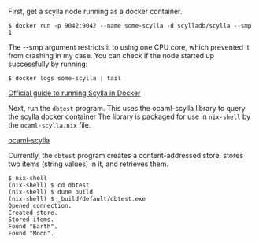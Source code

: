 First, get a scylla node running as a docker container.

```
$ docker run -p 9042:9042 --name some-scylla -d scylladb/scylla --smp 1
```

The --smp argument restricts it to using one CPU core, which prevented it from crashing in my case.
You can check if the node started up successfully by running:

```
$ docker logs some-scylla | tail
```

[Official guide to running Scylla in Docker](https://docs.scylladb.com/operating-scylla/procedures/tips/best_practices_scylla_on_docker/)

Next, run the `dbtest` program.
This uses the ocaml-scylla library to query the scylla docker container
The library is packaged for use in `nix-shell` by the `ocaml-scylla.nix` file.

[ocaml-scylla](https://github.com/anmolsahoo25/ocaml-scylla)

Currently, the `dbtest` program creates a content-addressed store, stores two items (string values) in it, and retrieves them.

```
$ nix-shell
(nix-shell) $ cd dbtest
(nix-shell) $ dune build
(nix-shell) $ _build/default/dbtest.exe
Opened connection.
Created store.
Stored items.
Found "Earth".
Found "Moon".
```
